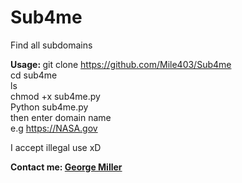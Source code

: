 # Sub4me
Find all subdomains

<b>Usage: </b>git clone https://github.com/Mile403/Sub4me</br> cd sub4me
    </br>ls<br> chmod +x sub4me.py <br> Python sub4me.py </br>then enter domain name</br>
e.g https://NASA.gov <br>

I accept illegal use xD 

<b>Contact me: <b> <a href="https://www.facebook.com/rex.miller.12139">George Miller</a>
